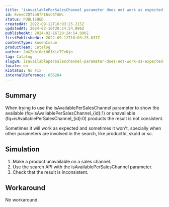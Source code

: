 ```yaml
---
title: 'isAvailablePerSalesChannel parameter does not work as expected on the Search API'
id: 6vexCZQTib8fFI6sCSTdWL
status: PUBLISHED
createdAt: 2022-09-12T16:03:25.215Z
updatedAt: 2024-02-16T20:24:54.890Z
publishedAt: 2024-02-16T20:24:54.890Z
firstPublishedAt: 2022-09-12T16:03:25.837Z
contentType: knownIssue
productTeam: Catalog
author: 2mXZkbi0oi061KicTExNjo
tag: Catalog
slugEN: isavailablepersaleschannel-parameter-does-not-work-as-expected-on-the-search-api
locale: en
kiStatus: No Fix
internalReference: 656284
---
```


## Summary


When trying to use the isAvailablePerSalesChannel parameter to show the available (fq=isAvailablePerSalesChannel_{id}:1) or unavailable (fq=isAvailablePerSalesChannel_{id}:0) products the result is not consistent.

Sometimes it will work as expected and sometimes it won't, specially when other parameters are involved in the search, like productId, skuId or sc.



## Simulation



1. Make a product unavailable on a sales channel.
2. Use the search API with the isAvailablePerSalesChannel parameter.
3. Check that the result is inconsistent.



## Workaround


No workaround.

